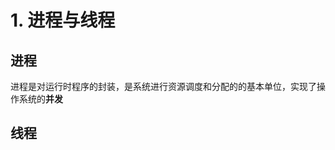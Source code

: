 <attachment contentEditable="false" data-atts="%5B%5D" data-aid=".atts-d6492fdd-bf94-4c8a-bc13-a27342062c0f"></attachment>
# 1. 进程与线程
## 进程
进程是对运行时程序的封装，是系统进行资源调度和分配的的基本单位，实现了操作系统的**并发**
## 线程
